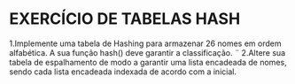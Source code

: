 # EXERCÍCIO DE TABELAS HASH

1.Implemente uma tabela de Hashing para armazenar 26 nomes em ordem alfabética. A sua função hash() deve garantir a classificação.
¨
2.Altere sua tabela de espalhamento de modo a garantir uma lista encadeada de nomes, sendo cada lista encadeada indexada de acordo com a inicial.